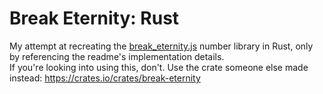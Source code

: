 # Break Eternity: Rust
My attempt at recreating the [break_eternity.js](https://github.com/Patashu/break_eternity.js) number library in Rust, only by referencing the readme's implementation details.  
If you're looking into using this, don't. Use the crate someone else made instead: https://crates.io/crates/break-eternity